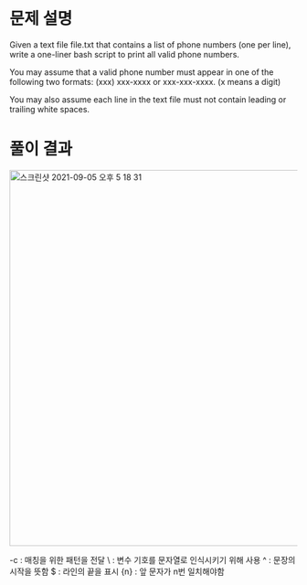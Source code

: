 # 문제 설명
Given a text file file.txt that contains a list of phone numbers (one per line), write a one-liner bash script to print all valid phone numbers.

You may assume that a valid phone number must appear in one of the following two formats: (xxx) xxx-xxxx or xxx-xxx-xxxx. (x means a digit)

You may also assume each line in the text file must not contain leading or trailing white spaces.


# 풀이 결과
<img width="658" alt="스크린샷 2021-09-05 오후 5 18 31" src="https://user-images.githubusercontent.com/42399580/132120456-e0508566-3b55-4e0f-ba80-cf50e48540f4.png">

-c : 매칭을 위한 패턴을 전달
\ : 변수 기호를 문자열로 인식시키기 위해 사용
^ : 문장의 시작을 뜻함
$ : 라인의 끝을 표시
{n} : 앞 문자가 n번 일치해야함

